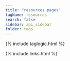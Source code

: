 ```yaml
---
title: "resources pages"
tagName: resources
search: false
sidebar: api_sidebar
folder: tags
---
```

{% include taglogic.html %}

{% include links.html %}
